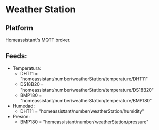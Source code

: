 # Weather Station
## Platform
Homeassistant's MQTT broker.
## Feeds:
- Temperatura:
  - DHT11 = "homeassistant/number/weatherStation/temperature/DHT11"  
  - DS18B20 = "homeassistant/number/weatherStation/temperature/DS18B20"
  - BMP180 = "homeassistant/number/weatherStation/temperature/BMP180"
- Humedad:
  - DHT11 = "homeassistant/number/weatherStation/humidity"
- Presión:
  - BMP180 = "homeassistant/number/weatherStation/pressure"